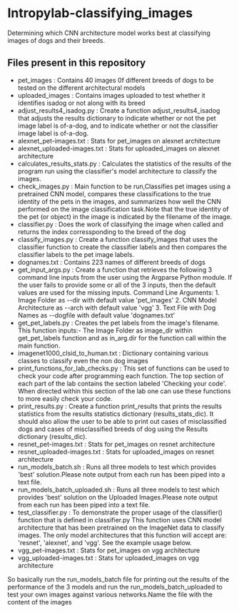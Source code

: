 # Intropylab-classifying_images
 Determining which CNN architecture model works best at classifying images of dogs and their breeds.

## Files present in this repository
* pet_images						: Contains 40 images 0f different breeds of dogs to be tested on the different architectural models
* uploaded_images					: Contains images uploaded to test whether it identifies isadog or not along with its breed	
* adjust_results4_isadog.py			: Create a function adjust_results4_isadog that adjusts the results dictionary to indicate whether or not the pet image label is of-a-dog, 
     								  and to indicate whether or not the classifier image label is of-a-dog.
* alexnet_pet-images.txt      		: Stats for pet_images on alexnet architecture  
* alexnet_uploaded-images.txt		: Stats for uploaded_images on alexnet architecture
* calculates_results_stats.py		: Calculates the statistics of the results of the program run using the classifier's model architecture to classify the images.
* check_images.py					: Main function to be run,Classifies pet images using a pretrained CNN model, compares these classifications to the true identity of the 										  pets in the images, and summarizes how well the CNN performed on the image classification task.Note that the true identity of the pet (or                                       object) in the image is indicated by the filename of the image.
* classifier.py						: Does the work of classifying the image when called and returns the index corressponding to the breed of the dog
* classify_images.py				: Create a function classify_images that uses the classifier function to create the classifier labels and then compares the classifier 											  labels to the pet image labels.
* dognames.txt						: Contains 223 names of different breeds of dogs
* get_input_args.py            		: Create a function that retrieves the following 3 command line inputs from the user using the Argparse Python module. If the user fails to 
							          provide some or all of the 3 inputs, then the default values are used for the missing inputs. Command Line Arguments:
     										1. Image Folder as --dir with default value 'pet_images'
     										2. CNN Model Architecture as --arch with default value 'vgg'
     										3. Text File with Dog Names as --dogfile with default value 'dognames.txt'
* get_pet_labels.py                 : Creates the pet labels from the image's filename. This function inputs:- The Image Folder as image_dir within get_pet_labels function and 
     								  as in_arg.dir for the function call within the main function. 
* imagenet1000_clsid_to_human.txt   : Dictionary containing various classes to classify even the non dog images 
* print_functions_for_lab_checks.py : This set of functions can be used to check your code after programming each function. The top section of each part of the lab contains
           							  the section labeled 'Checking your code'. When directed within this section of the lab one can use these functions to more easily check 										  your code.
* print_results.py					: Create a function print_results that prints the results statistics from the results statistics dictionary (results_stats_dic). It 
									  should also allow the user to be able to print out cases of misclassified dogs and cases of misclassified breeds of dog using the Results 
                                      dictionary (results_dic).  
* resnet_pet-images.txt				: Stats for pet_images on resnet architecture
* resnet_uploaded-images.txt		: Stats for uploaded_images on resnet architecture
* run_models_batch.sh				: Runs all three models to test which provides 'best' solution.Please note output from each run has been piped into a text file.
* run_models_batch_uploaded.sh		: Runs all three models to test which provides 'best' solution on the Uploaded Images.Please note output from each run has been piped into a 									   text file.
* test_classifier.py				: To demonstrate the proper usage of the classifier() function that is defined in classifier.py This function uses CNN model architecture 										  that has been pretrained on the ImageNet data to classify images. The only model architectures that this function 
          							  will accept are: 'resnet', 'alexnet', and 'vgg'. See the example usage below.
* vgg_pet-images.txt				: Stats for pet_images on vgg architecture
* vgg_uploaded-images.txt			: Stats for uploaded_images on vgg architecture

So basically run the run_models_batch file for printing out the results of the performance of the 3 models and run the run_models_batch_uploaded to test your own images against various networks.Name the file with the content of the images
